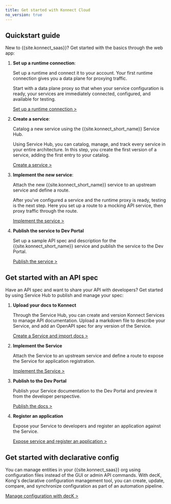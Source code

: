 ```yaml
---
title: Get started with Konnect Cloud
no_version: true
---
```


## Quickstart guide

New to {{site.konnect_saas}}? Get started with the basics through the web app:

1.  **Set up a runtime connection**:

    Set up a runtime and connect it to your account. Your first runtime
    connection gives you a data plane for proxying traffic.

    Start with a data plane proxy so that when your service configuration is
    ready, your services are immediately connected, configured,
    and available for testing.

    [Set up a runtime connection &gt;](/konnect/getting-started/configure-runtime)


2.  **Create a service**:

    Catalog a new service using the {{site.konnect_short_name}} Service Hub.

    Using Service Hub, you can catalog, manage, and track every service in your
    entire architecture. In this step, you create the first version of a service,
    adding the first entry to your catalog.

    [Create a service &gt;](/konnect/getting-started/configure-service)

3.  **Implement the new service**:

    Attach the new {{site.konnect_short_name}} service to an upstream service
    and define a route.

    After you've configured a service and the runtime proxy is ready, testing
    is the next step. Here you set up a route to a mocking API service,
    then proxy traffic through the route.

    [Implement the service &gt;](/konnect/getting-started/implement-service)


4. **Publish the service to Dev Portal**

    Set up a sample API spec and description for the {{site.konnect_short_name}}
    service and publish the service to the Dev Portal.

    [Publish the service &gt;](/konnect/getting-started/dev-portal)

## Get started with an API spec

Have an API spec and want to share your API with developers? Get started by
using Service Hub to publish and manage your spec:

1. **Upload your docs to Konnect**

    Through the Service Hub, you can create and version Konnect Services to manage
    API documentation. Upload a markdown file to describe your Service, and
    add an OpenAPI spec for any version of the Service.

    [Create a Service and import docs &gt;](/konnect/getting-started/spec/service/)

2. **Implement the Service**

    Attach the Service to an upstream service
    and define a route to expose the Service for application registration.

    [Implement the Service &gt;](/konnect/getting-started/spec/service/)

3. **Publish to the Dev Portal**

    Publish your Service documentation to the Dev Portal and preview it from
    the developer perspective.

    [Publish the docs &gt;](/konnect/getting-started/spec/service/)

4. **Register an application**

    Expose your Service to developers and register an application
    against the Service.

    [Expose service and register an application &gt;](/konnect/getting-started/spec/service/)

## Get started with declarative config

You can manage entities in your {{site.konnect_saas}} org using configuration
files instead of the GUI or admin API commands. With decK, Kong's declarative
configuration management tool, you can create, update,
compare, and synchronize configuration as part of an automation pipeline.

[Manage configuration with decK &gt;](/konnect/getting-started/declarative-config)
